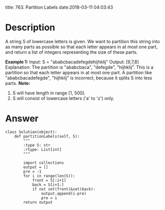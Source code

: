 title: 763. Partition Labels
date:2018-03-11 04:03:43

# Description
A string S of lowercase letters is given. We want to partition this string into as many parts as possible so that each letter appears in at most one part, and return a list of integers representing the size of these parts.

**Example 1:**
Input: S = "ababcbacadefegdehijhklij"
Output: [9,7,8]
Explanation:
The partition is "ababcbaca", "defegde", "hijhklij".
This is a partition so that each letter appears in at most one part.
A partition like "ababcbacadefegde", "hijhklij" is incorrect, because it splits S into less parts.
**Note:**
1. S will have length in range [1, 500].
2. S will consist of lowercase letters ('a' to 'z') only.

# Answer
```python3
class Solution(object):
    def partitionLabels(self, S):
        """
        :type S: str
        :rtype: List[int]
        """
        
        import collections
        output = []
        pre = -1
        for i in range(len(S)):
            front = S[:i+1]
            back = S[i+1:]
            if not set(front)&set(back):
                output.append(i-pre)
                pre = i
        return output
```